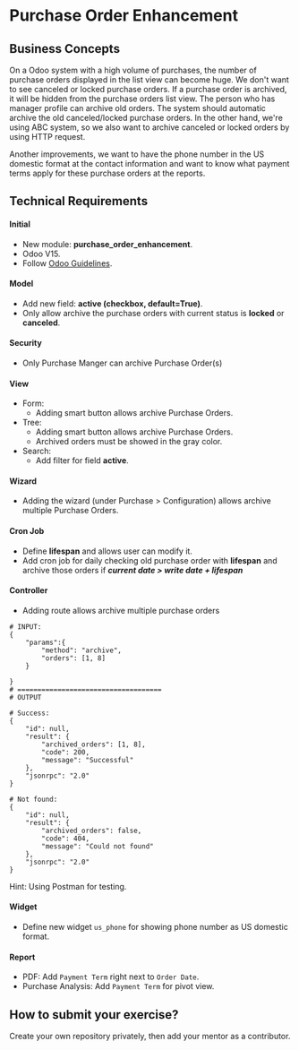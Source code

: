 Purchase Order Enhancement
================================================

Business Concepts
-----------------
On a Odoo system with a high volume of purchases, the number of purchase orders displayed in the list view can become huge.
We don't want to see canceled or locked purchase orders. If a purchase order is archived, it will be hidden from the purchase orders list view. The person who has manager profile can archive old orders.
The system should automatic archive the old canceled/locked purchase orders. In the other hand, we're using ABC system, so we also want to archive canceled or locked orders by using HTTP request.

Another improvements, we want to have the phone number in the US domestic format at the contact information and want to know what payment terms apply for these purchase orders at the reports.


Technical Requirements
----------------------
#### Initial
- New module: **purchase_order_enhancement**.
- Odoo V15.
- Follow [Odoo Guidelines](https://www.odoo.com/documentation/12.0/reference/guidelines.html).

#### Model
- Add new field: **active (checkbox, default=True)**.
- Only allow archive the purchase orders with current status is **locked** or **canceled**.

#### Security
- Only Purchase Manger can archive Purchase Order(s)

#### View
- Form:
    + Adding smart button allows archive Purchase Orders.
- Tree:
    + Adding smart button allows archive Purchase Orders.
    + Archived orders must be showed in the gray color.
- Search:
    + Add filter for field **active**.

#### Wizard
- Adding the wizard (under Purchase > Configuration) allows archive multiple Purchase Orders.

#### Cron Job
- Define **lifespan** and allows user can modify it.
- Add cron job for daily checking old purchase order with **lifespan** and archive those orders if **_current date > write date + lifespan_**

#### Controller
- Adding route allows archive multiple purchase orders

```
# INPUT:
{
    "params":{
        "method": "archive",
        "orders": [1, 8]
    }

}
# ====================================
# OUTPUT

# Success:
{
    "id": null,
    "result": {
        "archived_orders": [1, 8],
        "code": 200,
        "message": "Successful"
    },
    "jsonrpc": "2.0"
}

# Not found:
{
    "id": null,
    "result": {
        "archived_orders": false,
        "code": 404,
        "message": "Could not found"
    },
    "jsonrpc": "2.0"
}
```

Hint: Using Postman for testing.

#### Widget
- Define new widget `us_phone` for showing phone number as US domestic format.

#### Report
- PDF: Add `Payment Term` right next to `Order Date`.
- Purchase Analysis: Add `Payment Term` for pivot view.


How to submit your exercise?
---------------------------
Create your own repository privately, then add your mentor as a contributor.
